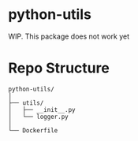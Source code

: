 # python-utils

WIP. This package does not work yet

# Repo Structure
```
python-utils/
│
├── utils/
│   ├── __init__.py
│   └── logger.py
│
└── Dockerfile
